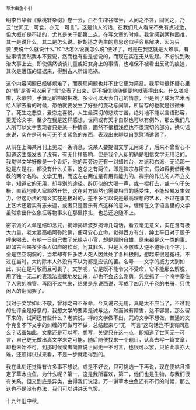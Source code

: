     草木虫鱼小引 

   明李日华著《紫桃轩杂缀》卷一云，白石生辟谷嘿坐，人问之不答，固问之，乃云“世间无一可食，亦无一可言”。这是仙人的话，在我们凡人看来不免有点过激，但大概却是不错的，尤其是关于那第二点。在写文章的时候，我常感到两种困难，其一是说什么，其二是怎么说。据胡适之先生的意思这似乎容易解决，因为只要“要说什么就说什么”和“话怎么说就怎么说”便好了，可是在我这就是大难事。有些事情固然我本不要说，然而也有些是想说的，而现在实在无从说起。不必说到政治大事上去，即使偶然谈谈儿童或妇女身上的事情，也难保不被看出反动的痕迹，其次是落伍的证据来，得到古人所谓笔祸。

   这个内容问题已经够烦难了，而表现问题也并不比它更为简易。我平常很怀疑心里的“情”是否可以用了“言”全表了出来，更不相信随随便便地就表得出来。什么嗟叹啦，永歌啦，手舞足蹈啦的把戏，多少可以发表自己的情意，但是到了成为艺术再给人家去看的时候，恐怕就要发生了好些的变动与间隔，所留存的也就是很微末了。死生之悲哀，爱恋之喜悦，人生最深切的悲欢甘苦，绝对地不能以言语形容，更无论文字，至少在我是这样感想，世间或有天才自然也可以有例外，那么我们凡人所可以文字表现者只是某一种情意，固然不很粗浅但也不很深切的部分，换句话来说，实在是可有可无不关紧急的东西，表现出来聊以自宽慰消遣罢了。

   从前在上海某月刊上见过一条消息，说某人要提倡文学无用论了，后来不曾留心不知道这主张发表了没有，有无什样影响，但是我个人却的确是相信文学无用论的。我觉得文学好像是一个香炉，他的两旁边还有一对蜡烛台，左派和右派。无论那一边是左是右，都没有什么关系，这总之有两位，即是禅宗与密宗，假如容我借用佛教的两个名称。文学无用，而这左右两位是有用有能力的。禅宗的作法的人不立文字，知道它的无用，却寻别的途径。辟历似的大喝一声，或一棍打去，或一句干矢橛，直截地使人家豁然开悟，这在对方固然也需要相当的感受性，不能轻易发生效力，但这办法的精义实在是极对的，差不多可以说是最高理想的艺术，不过在事实上艺术还着实有志未逮，或者只是音乐有点这样的意味，缠缚在文字语言里的文学虽然拿出什么象征等物事来在那里挣扎，也总还追随不上。

   密宗派的人单是结印念咒，揭谛揭谛波罗揭谛几句话，看去毫无意义，实在含有极大力量，老太婆高唱阿弥陀佛，便可安心立命，觉得西方有分，绅士平日对于厨子呼来喝去，有朝一日自己做了光禄寺小官，却是顾盼自雄，原来都是这一类的事。即如古今来多少杀人如麻的钦案，问其罪名，只是大不敬或大逆不道等几个字儿，全是空空洞洞的，当年却有许多活人死人因此处了各种极刑，想起来很是冤枉，不过在当时，大约除本人外没有不以为都是应该的罢。名号——文字的威力大到如此，实在是可敬而且可畏了。文学呢，它是既不能令又不受命，它不能那么解脱，用了独一无二的表现法直截地发出来，却也不会这么刚勇，凭空抓了一个唵字塞住了人家的喉管，再回不过气来，结果是东说西说，写成了四万八千卷的书册，只供闲人的翻阅罢了。

   我对于文学如此不敬，曾称之曰不革命，今又说它无用，真是太不应当了，不过我的批评全是好意的，我想文学的要素是诚与达，然而诚有障害，达不容易，那么留下来的，试问还有些什么？老实说，禅的文学做不出，咒的文学不想做，普通的文学克复不下文字的纠缠的可做可不做，总结起来与“无一可言”这句话岂不很有同意么？话虽如此，文章还是可以写，想写，关键只在这一点，即知道了世间无一可言，自己更无做出真文学来之可能，随后随便找来一个题目，认真去写一篇文章，却也未始不可，到那时候或者简直说世间无一不可言，也很可以罢，只怕此事亦大难，还须得试试来看，不是一步就走得到的。

   我在此刻还觉得有许多事不想说，或是不好说，只可挑选一下再说，现在便姑且择定了草木虫鱼，为什么呢？第一，这是我所喜欢，第二，他们也是生物，与我们很有关系，但又到底是异类，由得我们说话。万一讲草木虫鱼还有不行的时候，那么这也不是没有办法，我们可以讲讲天气罢。

   十九年旧中秋。


